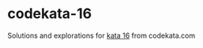 # codekata-16
Solutions and explorations for [kata 16](http://codekata.com/kata/kata16-business-rules/) from codekata.com
